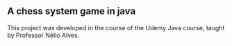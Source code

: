 ## A chess system game in java
 This project was developed in the course of the Udemy Java course, taught by Professor Nélio Alves.

